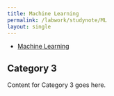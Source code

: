 ```yaml
---
title: Machine Learning
permalink: /labwork/studynote/ML
layout: single
---
```

- [Machine Learning](#Machine_Learning)

## Category 3
Content for Category 3 goes here.